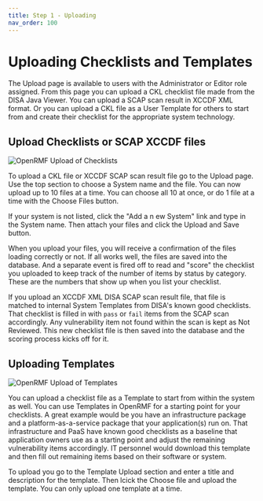 ```yaml
---
title: Step 1 - Uploading
nav_order: 100
---
```


# Uploading Checklists and Templates

The Upload page is available to users with the Administrator or Editor role assigned. From this page you can upload a CKL checklist file made from the DISA Java Viewer. You can upload a SCAP scan result in XCCDF XML format. Or you can upload a CKL file as a User Template for others to start from and create their checklist for the appropriate system technology. 

## Upload Checklists or SCAP XCCDF files

![OpenRMF Upload of Checklists](/assets/upload-checklist-xccdf.png)

To upload a CKL file or XCCDF SCAP scan result file go to the Upload page. Use the top section to choose a System name and the file. You can now upload up to 10 files at a time. You can choose all 10 at once, or do 1 file at a time with the Choose Files button. 

If your system is not listed, click the "Add a n ew System" link and type in the System name. Then attach your files and click the Upload and Save button. 

When you upload your files, you will receive a confirmation of the files loading correctly or not. If all works well, the files are saved into the database. And a separate event is fired off to read and "score" the checklist you uploaded to keep track of the number of items by status by category. These are the numbers that show up when you list your checklist. 

If you upload an XCCDF XML DISA SCAP scan result file, that file is matched to internal System Templates from DISA's known good checklists. That checklist is filled in with `pass` or `fail` items from the SCAP scan accordingly. Any vulnerability item not found within the scan is kept as Not Reviewed. This new checklist file is then saved into the database and the scoring process kicks off for it. 

## Uploading Templates

![OpenRMF Upload of Templates](/assets/upload-template.png)

You can upload a checklist file as a Template to start from within the system as well. You can use Templates in OpenRMF for a starting point for your checklists. A great example would be you have an infrastructure package and a platform-as-a-service package that your application(s) run on. That infrastructure and PaaS have known good checklists as a baseline that application owners use as a starting point and adjust the remaining vulnerability items accordingly.  IT personnel would download this template and then fill out remaining items based on their software or system.

To upload you go to the Template Upload section and enter a title and description for the template. Then lcick the Choose file and upload the template. You can only upload one template at a time. 
